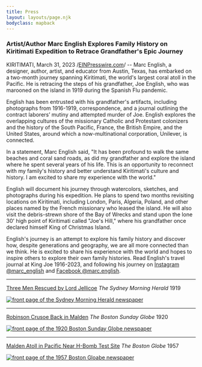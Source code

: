 ```yaml
---
title: Press
layout: layouts/page.njk
bodyclass: mapback
---
```


### Artist/Author Marc English Explores Family History on Kiritimati Expedition to Retrace Grandfather's Epic Journey

KIRITIMATI, March 31, 2023 /[EINPresswire.com](https://www.einpresswire.com)/ -- Marc English, a designer, author, artist, and educator from Austin, Texas, has embarked on a two-month journey spanning Kiritimati, the world's largest coral atoll in the Pacific. He is retracing the steps of his grandfather, Joe English, who was marooned on the island in 1919 during the Spanish Flu pandemic.

English has been entrusted with his grandfather's artifacts, including photographs from 1916-1919, correspondence, and a journal outlining the contract laborers’ mutiny and attempted murder of Joe. English explores the overlapping cultures of the missionary Catholic and Protestant colonizers and the history of the South Pacific, France, the British Empire, and the United States, around which a now-multinational corporation, Unilever, is connected.

In a statement, Marc English said, "It has been profound to walk the same beaches and coral sand roads, as did my grandfather and explore the island where he spent several years of his life. This is an opportunity to reconnect with my family's history and better understand Kiritimati's culture and history. I am excited to share my experience with the world."

English will document his journey through watercolors, sketches, and photographs during his expedition. He plans to spend two months revisiting locations on Kiritimati, including London, Paris, Algeria, Poland, and other places named by the French missionary who leased the island. He will also visit the debris-strewn shore of the Bay of Wrecks and stand upon the lone 30' high point of Kiritimati called "Joe's Hill," where his grandfather once declared himself King of Christmas Island.

English's journey is an attempt to explore his family history and discover how, despite generations and geography, we are all more connected than we think.  He is excited to share his experience with the world and hopes to inspire others to explore their own family histories. Read English's travel journal at King Joe 1916-2023, and following his journey on [Instagram @marc_english](https://www.instagram.com/marc_english/) and [Facebook @marc.english](https://www.facebook.com/marc.english).

-----

[Three Men Rescued by Lord Jellicoe](/assets/1919-SydneyMorningNews.pdf)
_The Sydney Morning Herald_ 1919

<div class="newspaper"><a href="/assets/1919-SydneyMorningNews.pdf"><img src="/assets/1919-SydneyMorningNews.jpg" alt="front page of the Sydney Morning Herald newspaper"></a></div>

-----
[Robinson Crusoe Back in Malden](/assets/1920-BostonGlobe.pdf)
_The Boston Sunday Globe_ 1920

<div class="newspaper"><a href="/assets/1920-BostonGlobe.pdf"><img src="/assets/1920-BostonGlobe.jpg" alt="front page of the 1920 Boston Sunday Globe newspaper"></a></div>

-----
[Malden Atoll in Pacific Near H-Bomb Test Site](/assets/1957-BostonGlobe.pdf)
_The Boston Globe_ 1957

<div class="newspaper"><a href="/assets/1957-BostonGlobe.pdf"><img src="/assets/1957-BostonGlobe.jpg" alt="front page of the 1957 Boston Gloabe newspaper"></a></div>

